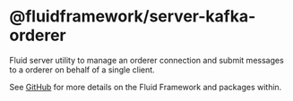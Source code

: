 # @fluidframework/server-kafka-orderer

Fluid server utility to manage an orderer connection and submit messages to a orderer on behalf of a single client.

See [GitHub](https://github.com/microsoft/FluidFramework) for more details on the Fluid Framework and packages within.
